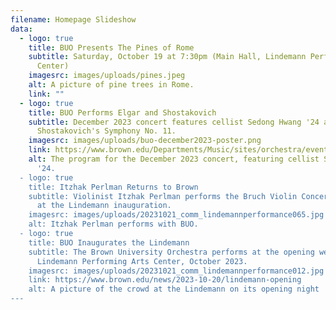 ```yaml
---
filename: Homepage Slideshow
data:
  - logo: true
    title: BUO Presents The Pines of Rome
    subtitle: Saturday, October 19 at 7:30pm (Main Hall, Lindemann Performing Arts
      Center)
    imagesrc: images/uploads/pines.jpeg
    alt: A picture of pine trees in Rome.
    link: ""
  - logo: true
    title: BUO Performs Elgar and Shostakovich
    subtitle: December 2023 concert features cellist Sedong Hwang '24 and
      Shostakovich's Symphony No. 11.
    imagesrc: images/uploads/buo-december2023-poster.png
    link: https://www.brown.edu/Departments/Music/sites/orchestra/events
    alt: The program for the December 2023 concert, featuring cellist Sedong Hwang
      '24.
  - logo: true
    title: Itzhak Perlman Returns to Brown
    subtitle: Violinist Itzhak Perlman performs the Bruch Violin Concerto with BUO
      at the Lindemann inauguration.
    imagesrc: images/uploads/20231021_comm_lindemannperformance065.jpg
    alt: Itzhak Perlman performs with BUO.
  - logo: true
    title: BUO Inaugurates the Lindemann
    subtitle: The Brown University Orchestra performs at the opening weekend of The
      Lindemann Performing Arts Center, October 2023.
    imagesrc: images/uploads/20231021_comm_lindemannperformance012.jpg
    link: https://www.brown.edu/news/2023-10-20/lindemann-opening
    alt: A picture of the crowd at the Lindemann on its opening night
---
```

